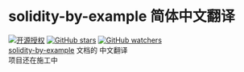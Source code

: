 # solidity-by-example 简体中文翻译
[![开源授权](https://img.shields.io/github/license/Web3-Club/solidity-by-example_Chinese)](https://github.com/Web3-Club/solidity-by-example_Chinese)                                                                                      [![GitHub stars](https://img.shields.io/github/stars/Web3-Club/solidity-by-example_Chinese.svg?style=social&label=Stars)](https://github.com/Web3-Club/solidity-by-example_Chinese)                                   [![GitHub watchers](https://img.shields.io/github/watchers/Web3-Club/solidity-by-example_Chinese.svg?style=social&label=Watch)](https://github.com/Web3-Club/solidity-by-example_Chinese)<br>
[solidity-by-example](https://solidity-by-example.org/) 文档的 中文翻译<br>
项目还在施工中
